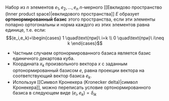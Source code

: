 Набор из $n$ элементов $e_1,e_2,...,e_n$ $n$-мерного [[Евклидово пространство (Inner product space)|евклидового пространства]] $E$ образует **ортонормированный базис** этого пространства, если эти элементы попарно ортогональны и норма каждого из этих элементов равна единице, т.е. если:$$(e_i,e_k)=\begin{cases} 1 \quad\text{при}\ i=k \\ 0 \quad\text{при}\ i\neq k \end{cases}$$
- Частным случаем ортонормированного базиса является базис единичного декартова куба.
- Координата $x_k$ произвольного вектора $x$ с заданным ортонормированный базисом $e$, равна проекции вектора на соответствующий вектор базиса $e_k$.
- Используя [[Символ Кронекера (Kronecker delta)|символ Кронекера]], можно переписать условие ортонормированного базиса в следующем виде $(e_i,e_k)=\delta_{ik}$
